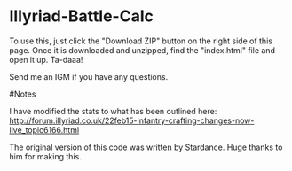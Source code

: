 # Illyriad-Battle-Calc

To use this, just click the "Download ZIP" button on the right side of this page.
Once it is downloaded and unzipped, find the "index.html" file and open it up. Ta-daaa!

Send me an IGM if you have any questions.

#Notes

I have modified the stats to what has been outlined here: 
http://forum.illyriad.co.uk/22feb15-infantry-crafting-changes-now-live_topic6166.html

The original version of this code was written by Stardance. Huge thanks to him for making this.

